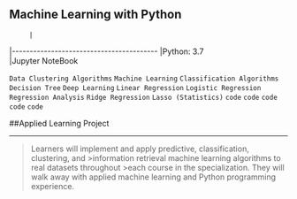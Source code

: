 ## Machine Learning with Python

         |           
|-----------------------------------------
|Python:  3.7                             
|Jupyter NoteBook                               

`Data Clustering Algorithms` `Machine Learning` `Classification Algorithms` 
`Decision Tree` `Deep Learning` `Linear Regression` `Logistic Regression` `Regression Analysis` `Ridge Regression` `Lasso (Statistics)`  `code` `code` `code` `code` `code`



##Applied Learning Project
***
>Learners will implement and apply predictive, classification, clustering, and >information retrieval machine learning algorithms to real datasets throughout >each course in the specialization. They will walk away with applied machine 
>learning and Python programming experience.





